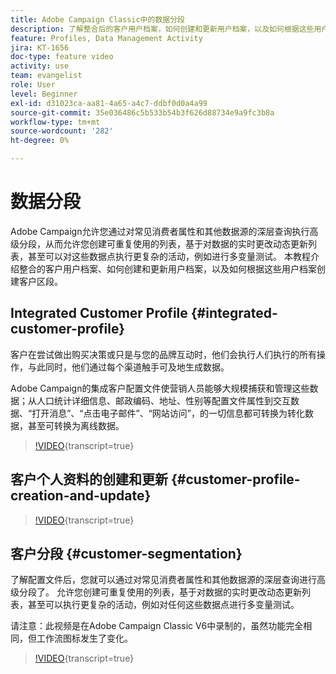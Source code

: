 ```yaml
---
title: Adobe Campaign Classic中的数据分段
description: 了解整合后的客户用户档案，如何创建和更新用户档案，以及如何根据这些用户档案创建客户区段。
feature: Profiles, Data Management Activity
jira: KT-1656
doc-type: feature video
activity: use
team: evangelist
role: User
level: Beginner
exl-id: d31023ca-aa81-4a65-a4c7-ddbf0d0a4a99
source-git-commit: 35e036486c5b533b54b3f626d88734e9a9fc3b8a
workflow-type: tm+mt
source-wordcount: '282'
ht-degree: 0%

---
```


# 数据分段

Adobe Campaign允许您通过对常见消费者属性和其他数据源的深层查询执行高级分段，从而允许您创建可重复使用的列表，基于对数据的实时更改动态更新列表，甚至可以对这些数据点执行更复杂的活动，例如进行多变量测试。 本教程介绍整合的客户用户档案、如何创建和更新用户档案，以及如何根据这些用户档案创建客户区段。

## Integrated Customer Profile {#integrated-customer-profile}

客户在尝试做出购买决策或只是与您的品牌互动时，他们会执行人们执行的所有操作，与此同时，他们通过每个渠道触手可及地生成数据。

Adobe Campaign的集成客户配置文件使营销人员能够大规模捕获和管理这些数据；从人口统计详细信息、邮政编码、地址、性别等配置文件属性到交互数据、“打开消息”、“点击电子邮件”、“网站访问”，的一切信息都可转换为转化数据，甚至可转换为离线数据。

>[!VIDEO](https://video.tv.adobe.com/v/23629?quality=12&learn=on){transcript=true}

## 客户个人资料的创建和更新 {#customer-profile-creation-and-update}

>[!VIDEO](https://video.tv.adobe.com/v/23632?quality=12&learn=on){transcript=true}

## 客户分段  {#customer-segmentation}

了解配置文件后，您就可以通过对常见消费者属性和其他数据源的深层查询进行高级分段了。 允许您创建可重复使用的列表，基于对数据的实时更改动态更新列表，甚至可以执行更复杂的活动，例如对任何这些数据点进行多变量测试。

请注意：此视频是在Adobe Campaign Classic V6中录制的，虽然功能完全相同，但工作流图标发生了变化。

>[!VIDEO](https://video.tv.adobe.com/v/23635?quality=12&learn=on){transcript=true}

